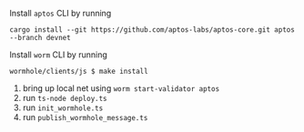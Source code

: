 
Install `aptos` CLI by running
```shell
cargo install --git https://github.com/aptos-labs/aptos-core.git aptos --branch devnet
```

Install `worm` CLI by running
```
wormhole/clients/js $ make install
```

1. bring up local net using `worm start-validator aptos`
2. run `ts-node deploy.ts`
4. run `init_wormhole.ts`
5. run `publish_wormhole_message.ts`
